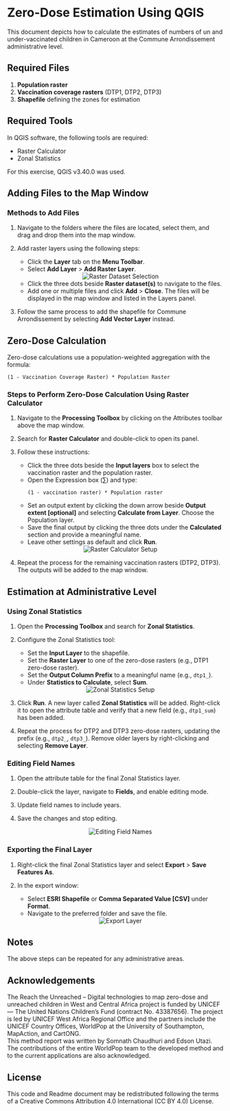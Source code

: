 # Zero-Dose Estimation Using QGIS

This document depicts how to calculate the estimates of numbers of un and under-vaccinated children in Cameroon at the Commune Arrondissement administrative level.

## Required Files

1. **Population raster**
2. **Vaccination coverage rasters** (DTP1, DTP2, DTP3)
3. **Shapefile** defining the zones for estimation

## Required Tools

In QGIS software, the following tools are required:

- Raster Calculator
- Zonal Statistics

For this exercise, QGIS v3.40.0 was used.

## Adding Files to the Map Window

### Methods to Add Files
1. Navigate to the folders where the files are located, select them, and drag and drop them into the map window.
2. Add raster layers using the following steps:
   - Click the **Layer** tab on the **Menu Toolbar**.
   - Select **Add Layer** > **Add Raster Layer**.

   <div align="center">
   <img src="Fig_z1.png" alt="Raster Dataset Selection">
   </div>

   - Click the three dots beside **Raster dataset(s)** to navigate to the files.
   - Add one or multiple files and click **Add** > **Close**. The files will be displayed in the map window and listed in the Layers panel.

3. Follow the same process to add the shapefile for Commune Arrondissement by selecting **Add Vector Layer** instead.

## Zero-Dose Calculation

Zero-dose calculations use a population-weighted aggregation with the formula:

```
(1 - Vaccination Coverage Raster) * Population Raster
```

### Steps to Perform Zero-Dose Calculation Using Raster Calculator
1. Navigate to the **Processing Toolbox** by clicking on the Attributes toolbar above the map window.
2. Search for **Raster Calculator** and double-click to open its panel.
3. Follow these instructions:
   - Click the three dots beside the **Input layers** box to select the vaccination raster and the population raster.
   - Open the Expression box (∑) and type:
     ```
     (1 - vaccination raster) * Population raster
     ```
   - Set an output extent by clicking the down arrow beside **Output extent [optional]** and selecting **Calculate from Layer**. Choose the Population layer.
   - Save the final output by clicking the three dots under the **Calculated** section and provide a meaningful name.
   - Leave other settings as default and click **Run**.

   <div align="center">
   <img src="Fig_z2.png" alt="Raster Calculator Setup">
   </div>

4. Repeat the process for the remaining vaccination rasters (DTP2, DTP3). The outputs will be added to the map window.

## Estimation at Administrative Level

### Using Zonal Statistics
1. Open the **Processing Toolbox** and search for **Zonal Statistics**.
2. Configure the Zonal Statistics tool:
   - Set the **Input Layer** to the shapefile.
   - Set the **Raster Layer** to one of the zero-dose rasters (e.g., DTP1 zero-dose raster).
   - Set the **Output Column Prefix** to a meaningful name (e.g., `dtp1_`).
   - Under **Statistics to Calculate**, select **Sum**.

   <div align="center">
   <img src="Fig_z3.png" alt="Zonal Statistics Setup">
   </div>

3. Click **Run**. A new layer called **Zonal Statistics** will be added. Right-click it to open the attribute table and verify that a new field (e.g., `dtp1_sum`) has been added.
4. Repeat the process for DTP2 and DTP3 zero-dose rasters, updating the prefix (e.g., `dtp2_`, `dtp3_`). Remove older layers by right-clicking and selecting **Remove Layer**.

### Editing Field Names
1. Open the attribute table for the final Zonal Statistics layer.
2. Double-click the layer, navigate to **Fields**, and enable editing mode.
3. Update field names to include years.
4. Save the changes and stop editing.

   <div align="center">
   <img src="Fig_z4.png" alt="Editing Field Names">
   </div>

### Exporting the Final Layer
1. Right-click the final Zonal Statistics layer and select **Export** > **Save Features As**.
2. In the export window:
   - Select **ESRI Shapefile** or **Comma Separated Value [CSV]** under **Format**.
   - Navigate to the preferred folder and save the file.

   <div align="center">
   <img src="Fig_z5.png" alt="Export Layer">
   </div>

## Notes
The above steps can be repeated for any administrative areas.


## Acknowledgements
The Reach the Unreached – Digital technologies to map zero-dose and unreached children in West and Central Africa project is funded by UNICEF — The United Nations Children’s Fund (contract No. 43387656). The project is led by UNICEF West Africa Regional Office and the partners include the UNICEF Country Offices, WorldPop at the University of Southampton, MapAction, and CartONG.  
This method report was written by Somnath Chaudhuri and Edson Utazi. The contributions of the entire WorldPop team to the developed method and to the current applications are also acknowledged.


## License
This code and Readme document may be redistributed following the terms of a Creative Commons Attribution 4.0 International (CC BY 4.0) License.

